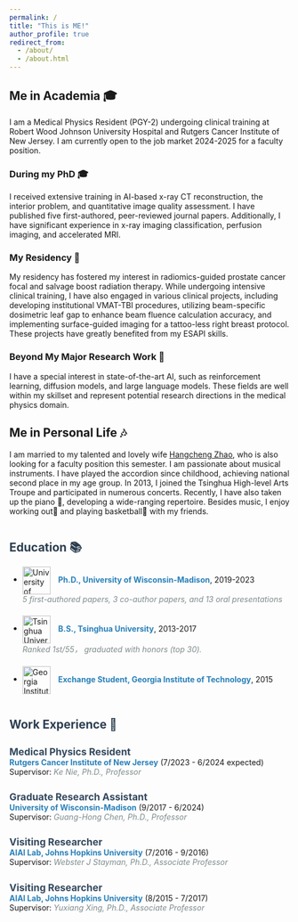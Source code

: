 ```yaml
---
permalink: /
title: "This is ME!"
author_profile: true
redirect_from: 
  - /about/
  - /about.html
---
```


<style>
  .section-title {
    font-size: 1.5em;
    font-weight: bold;
    color: #2c3e50;
    margin-top: 2em;
  }

  .subsection-title {
    font-size: 1.25em;
    font-weight: bold;
    color: #34495e;
    margin-top: 1.5em;
  }

  .timeline {
    margin: 1em 0;
  }

  .timeline-item {
    margin-bottom: 1.5em;
  }

  .institution {
    font-weight: bold;
    color: #2980b9;
  }

  .supervisor {
    font-style: italic;
    color: #7f8c8d;
  }

  .logo {
    width: 50px;
    vertical-align: middle;
    margin-right: 10px;
  }

  .comment {
    font-style: italic;
    color: #7f8c8d;
  }
</style>

## Me in Academia 🎓

I am a Medical Physics Resident (PGY-2) undergoing clinical training at Robert Wood Johnson University Hospital and Rutgers Cancer Institute of New Jersey. 
<span class="highlight">I am currently open to the job market 2024-2025 for a faculty position.</span>

### During my PhD 🎓
I received extensive training in AI-based x-ray CT reconstruction, the interior problem, and quantitative image quality assessment. I have published five first-authored, peer-reviewed journal papers. Additionally, I have significant experience in x-ray imaging classification, perfusion imaging, and accelerated MRI.

### My Residency 🏥
My residency has fostered my interest in radiomics-guided prostate cancer focal and salvage boost radiation therapy. While undergoing intensive clinical training, I have also engaged in various clinical projects, including developing institutional VMAT-TBI procedures, utilizing beam-specific dosimetric leaf gap to enhance beam fluence calculation accuracy, and implementing surface-guided imaging for a tattoo-less right breast protocol. These projects have greatly benefited from my ESAPI skills.

### Beyond My Major Research Work 👀
I have a special interest in state-of-the-art AI, such as reinforcement learning, diffusion models, and large language models. These fields are well within my skillset and represent potential research directions in the medical physics domain.

## Me in Personal Life 🎶

I am married to my talented and lovely wife [Hangcheng Zhao](https://hangcheng-zhao.github.io/), who is also looking for a faculty position this semester. I am passionate about musical instruments. I have played the accordion since childhood, achieving national second place in my age group. In 2013, I joined the Tsinghua High-level Arts Troupe and participated in numerous concerts. Recently, I have also taken up the piano 🎹, developing a wide-ranging repertoire. Besides music, I enjoy working out💪 and playing basketball🏀 with my friends.


<div class="section-title">Education 📚</div>

<ul>
  <li class="timeline-item">
    <img src="{{ site.baseurl }}/images/Wisconsin_Madison_Logo.png" alt="University of Wisconsin-Madison" class="logo">
    <span class="institution">Ph.D., University of Wisconsin-Madison</span>, 2019-2023
    <div class="comment"> 5 first-authored papers, 3  co-author papers, and 13 oral presentations </div>
  </li>
  <li class="timeline-item">
    <img src="{{ site.baseurl }}/images/Tsinghua_University_Logo.png" alt="Tsinghua University" class="logo">
    <span class="institution">B.S., Tsinghua University</span>, 2013-2017
    <div class="comment"> Ranked 1st/55， graduated with honors (top 30). </div>
  </li>
  <li class="timeline-item">
    <img src="{{ site.baseurl }}/images/GIT_Logo.png" alt="Georgia Institute of Technology" class="logo">
    <span class="institution">Exchange Student, Georgia Institute of Technology</span>, 2015
  </li>
</ul>

<div class="section-title">Work Experience 💼</div>

<div class="timeline">
  <div class="timeline-item">
    <div class="subsection-title">Medical Physics Resident</div>
    <span class="institution">Rutgers Cancer Institute of New Jersey</span> (7/2023 - 6/2024 expected)
    <br>
    Supervisor: <span class="supervisor">Ke Nie, Ph.D., Professor</span>
  </div>

  <div class="timeline-item">
    <div class="subsection-title">Graduate Research Assistant</div>
    <span class="institution">University of Wisconsin-Madison</span> (9/2017 - 6/2024)
    <br>
    Supervisor: <span class="supervisor">Guang-Hong Chen, Ph.D., Professor</span>
  </div>

  <div class="timeline-item">
    <div class="subsection-title">Visiting Researcher</div>
    <span class="institution">AIAI Lab, Johns Hopkins University</span> (7/2016 - 9/2016)
    <br>
    Supervisor: <span class="supervisor">Webster J Stayman, Ph.D., Associate Professor</span>
  </div>

  <div class="timeline-item">
    <div class="subsection-title">Visiting Researcher</div>
    <span class="institution">AIAI Lab, Johns Hopkins University</span> (8/2015 - 7/2017)
    <br>
    Supervisor: <span class="supervisor">Yuxiang Xing, Ph.D., Associate Professor</span>
  </div>
</div>
